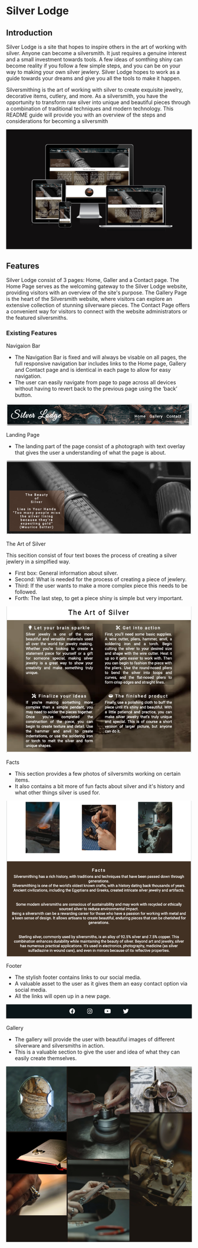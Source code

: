 # Silver Lodge

## Introduction

Silver Lodge is a site that hopes to inspire others in the art of working with silver.
Anyone can become a silversmith. It just requires a genuine interest and a small investment towards tools.
A few ideas of somthing shiny can become reality if you follow a few simple steps,
and you can be on your way to making your own silver jewlery. Silver Lodge hopes to work as a guide towards your dreams and give you all the tools to make it happen.

Silversmithing is the art of working with silver to create exquisite jewelry, decorative items, cutlery, and more. As a silversmith, you have the opportunity to transform raw silver into unique and beautiful pieces through a combination of traditional techniques and modern technology. This README guide will provide you with an overview of the steps and considerations for becoming a silversmith

![Am I responsive](assets/images/readme-images/readme-responsive.png)

## Features

Silver Lodge consist of 3 pages: Home, Galler and a Contact page.
The Home Page serves as the welcoming gateway to the Silver Lodge website, providing visitors with an overview of the site's purpose.
The Gallery Page is the heart of the Silversmith website, where visitors can explore an extensive collection of stunning silverware pieces.
The Contact Page offers a convenient way for visitors to connect with the website administrators or the featured silversmiths.

### Existing Features

Navigaion Bar

- The Navigation Bar is fixed and will always be visable on all pages, the full responsive navigation bar includes links to the Home page, Gallery and Contact page and is identical in each page to allow for easy navigation.
- The user can easily navigate from page to page across all devices without having to revert back to the previous page using the ‘back’ button.</li>

![Navigation Bar](assets/images/readme-images/readme-navigationbar.png)

Landing Page

- The landing part of the page consist of a photograph with text overlay that gives the user a understanding of what the page is about.</li>

![Ladning Page](assets/images/readme-images/readme-landingpage.png)

The Art of Silver

This secition consist of four text boxes the process of creating a silver jewlery in a simplfied way.

- First box: General information about silver.
- Second: What is needed for the process of creating a piece of jewlery.
- Third: If the user wants to make a more complex piece this needs to be followed.
- Forth: The last step, to get a piece shiny is simple but very important.

![The Art of Silver](assets/images/readme-images/readme-artofsilver.png)

Facts
- This section provides a few photos of silversmits working on certain items.
- It also contains a bit more of fun facts about silver and it's history and what other things silver is used for.

![Facts Section](assets/images/readme-images/readme-facts.png)

Footer
- The stylish footer contains links to our social media.
- A valuable asset to the user as it gives them an easy contact option via social media.
- All the links will open up in a new page.

![Facts Section](assets/images/readme-images/readme-footer.png)

Gallery
- The gallery will provide the user with beautiful images of different silverware and silversmiths in action.
- This is a valuable section to give the user and idea of what they can easily create themselves.

![Gallery Section](assets/images/readme-images/readme-gallery.png)